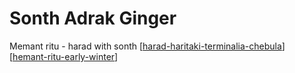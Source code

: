 # Sonth Adrak Ginger

Memant ritu - harad with sonth [[harad-haritaki-terminalia-chebula]] [[hemant-ritu-early-winter]]

[//begin]: # "Autogenerated link references for markdown compatibility"
[harad-haritaki-terminalia-chebula]: harad-haritaki-terminalia-chebula "Harad Haritaki Terminalia Chebula"
[hemant-ritu-early-winter]: hemant-ritu-early-winter "Hemant Ritu Early Winter"
[//end]: # "Autogenerated link references"